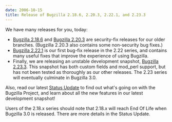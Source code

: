 ```yaml
---
date: 2006-10-15
title: Release of Bugzilla 2.18.6, 2.20.3, 2.22.1, and 2.23.3
---
```


We have many releases for you, today:

*   [Bugzilla 2.18.6](../releases/2.18.6/) and [Bugzilla 2.20.3](../releases/2.20.3/) are security-fix releases for our older branches. (Bugzilla 2.20.3 also contains some non-security bug fixes.)
*   [Bugzilla 2.22.1](../releases/2.22.1/) is our first bug-fix release in the 2.22 series, and contains many useful fixes that improve the experience of using Bugzilla.
*   Finally, we are releasing an unstable development snapshot, [Bugzilla 2.23.3](../download/#v224). This snapshot has both custom fields and mod_perl support, but has not been tested as thoroughly as our other releases. The 2.23 series will eventually culminate in Bugzilla 3.0.

Also, read our latest [Status Update](../status/2006-10-15.html) to find out what's going on with the Bugzilla Project, and learn about all the new features in our latest development snapshot!

Users of the 2.18.x series should note that 2.18.x will reach End Of Life when Bugzilla 3.0 is released. There are more details in the Status Update.

